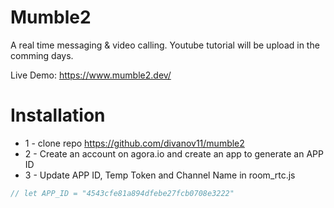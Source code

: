 # Mumble2
A real time messaging & video calling. Youtube tutorial will be upload in the comming days.

Live Demo: https://www.mumble2.dev/

# Installation
* 1 - clone repo https://github.com/divanov11/mumble2
* 2 - Create an account on agora.io and create an app to generate an APP ID
* 3 - Update APP ID, Temp Token and Channel Name in room_rtc.js
```javascript
// let APP_ID = "4543cfe81a894dfebe27fcb0708e3222"
```


<!-- <img src="./images/preview.png">   -->
